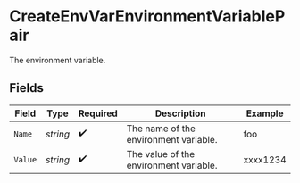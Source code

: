 # CreateEnvVarEnvironmentVariablePair

The environment variable.


## Fields

| Field                                  | Type                                   | Required                               | Description                            | Example                                |
| -------------------------------------- | -------------------------------------- | -------------------------------------- | -------------------------------------- | -------------------------------------- |
| `Name`                                 | *string*                               | :heavy_check_mark:                     | The name of the environment variable.  | foo                                    |
| `Value`                                | *string*                               | :heavy_check_mark:                     | The value of the environment variable. | xxxx1234                               |